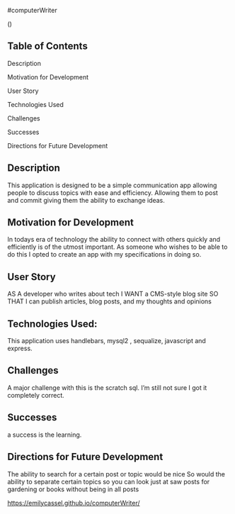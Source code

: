 #computerWriter


(![]())


## Table of Contents
Description

Motivation for Development

User Story

Technologies Used

Challenges

Successes

Directions for Future Development

## Description
This application is designed to be a simple communication app allowing people to discuss topics with ease and efficiency. Allowing them to post and commit giving them the ability to exchange ideas.

## Motivation for Development
In todays era of technology the ability to connect with others quickly and efficiently is of the utmost important. As someone who wishes to be able to do this I opted to create an app with my specifications in doing so. 

## User Story
AS A developer who writes about tech
I WANT a CMS-style blog site
SO THAT I can publish articles, blog posts, and my thoughts and opinions

## Technologies Used: 
This application uses handlebars, mysql2 , sequalize, javascript and express. 


## Challenges 
A major challenge with this is the scratch sql. I’m still not sure I got it completely correct. 

## Successes
a success is the learning. 


## Directions for Future Development
The ability to search for a certain post or topic would be nice
So would the ability to separate certain topics so you can look just at saw posts for gardening or books without being in all posts


https://emilycassel.github.io/computerWriter/